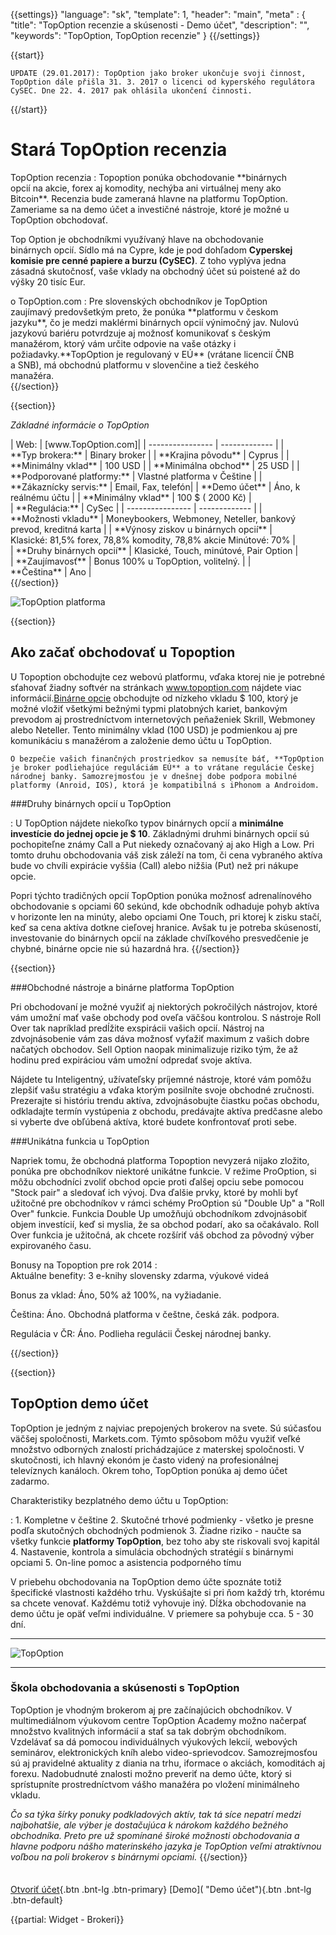 ﻿{{settings}}
  "language": "sk",
  "template": 1,
  "header": "main",
  "meta" : {
    "title": "TopOption recenzie a skúsenosti - Demo účet",
    "description": "",
    "keywords": "TopOption, TopOption recenzie"
  }
{{/settings}}
<div itemprop="review" itemscope itemtype="http://schema.org/Review">

<span itemprop="reviewRating" itemscope itemtype="http://schema.org/Rating">
  <meta itemprop="worstRating" content="1"/>
  <meta itemprop="ratingValue" content="95"/>
  <meta itemprop="bestRating" content="100"/>
</span>
<meta itemprop="itemreviewed" content="TopOption">
<meta itemprop="author" content="ForexSrovnávač.cz">

<div class="row">
<div class="col-md-9" role="main" markdown="1">


{{start}} 

`UPDATE (29.01.2017): TopOption jako broker ukončuje svoji činnost, TopOption dále přišla 31. 3. 2017 o licenci od kyperského regulátora CySEC. Dne 22. 4. 2017 pak ohlásila ukončení činnosti.`



{{/start}} 


# Stará TopOption recenzia

<div class="row" style="width:92%">
  <div class="col-md-6" markdown="1">
TopOption recenzia
:    
Topoption ponúka obchodovanie **binárnych opcií na akcie, forex aj komodity, nechýba ani virtuálnej meny ako Bitcoin**. Recenzia bude zameraná hlavne na platformu TopOption. Zameriame sa na demo účet a investičné nástroje, ktoré je možné u TopOption obchodovať.

Top Option je obchodníkmi využívaný hlave na obchodovanie binárnych opcií. Sídlo má na Cypre, kde je pod dohľadom **Cyperskej komisie pre cenné papiere a burzu (CySEC)**. Z toho vyplýva jedna zásadná skutočnosť, vaše vklady na obchodný účet sú poistené až do výšky 20 tisíc Eur.


</div>
  <div class="col-md-6" markdown="1">
o TopOption.com
:    
Pre slovenských obchodníkov je TopOption zaujímavý predovšetkým preto, že ponúka **platformu v českom jazyku**, čo je medzi maklérmi binárnych opcií výnimočný jav. Nulovú jazykovú bariéru potvrdzuje aj možnosť komunikovať s českým manažérom, ktorý vám určite odpovie na vaše otázky i požiadavky.**TopOption je regulovaný v EÚ** (vrátane licencií ČNB a SNB), má obchodnú platformu v slovenčine a tiež českého manažéra. 


</div>
</div>
{{/section}}

{{section}}


*Základné informácie o TopOption*
<div class="row" style="width:92%">
  <div class="col-md-6" markdown="1">
| Web:     |   [www.TopOption.com]|
| ---------------- | ------------- |
| **Typ brokera:**   | Binary broker |
| **Krajina pôvodu**   | Cyprus |
| **Minimálny vklad** | 100 USD |
| **Minimálna obchod** | 25 USD |
| **Podporované platformy:**  | Vlastné platforma v Češtine |
| **Zákaznícky servis:**  | Email, Fax, telefón|
| **Demo účet**  | Áno, k reálnému účtu |
| **Minimálny vklad**  | 100 $ ( 2000 Kč) |
  </div>
  <div class="col-md-6" markdown="1">
| **Regulácia:**  | CySec |
| ---------------- | ------------- |
| **Možnosti vkladu**  | Moneybookers, Webmoney, Neteller, bankový prevod, kreditná karta |
| **Výnosy ziskov u binárnych opcií**  | Klasické: 81,5% forex, 78,8% komodity, 78,8% akcie Minútové: 70% |
| **Druhy binárnych opcií**  | Klasické, Touch, minútové, Pair Option |
| **Zaujímavosť**  | Bonus 100% u TopOption, volitelný. |
| **Čeština**  | Ano |
</div>
</div>
{{/section}}

![TopOption platforma](http://i.imgur.com/YV4yWi6.png)

{{section}}

## Ako začať obchodovať u Topoption

U Topoption obchodujte cez webovú platformu, vďaka ktorej nie je potrebné sťahovať žiadny softvér na stránkach www.topoption.com nájdete viac informácií.[Binárne opcie](http://www.forexsrovnavac.cz/sk/binarne-opcie) obchodujte od nízkeho vkladu $ 100, ktorý je možné vložiť všetkými bežnými typmi platobných kariet, bankovým prevodom aj prostredníctvom internetových peňaženiek Skrill, Webmoney alebo Neteller. Tento minimálny vklad (100 USD) je podmienkou aj pre komunikáciu s manažérom a založenie demo účtu u TopOption.

    O bezpečie vašich finančných prostriedkov sa nemusíte báť, **TopOption je broker podliehajúce reguláciám EÚ** a to vrátane regulácie Českej národnej banky. Samozrejmosťou je v dnešnej dobe podpora mobilné platformy (Anroid, IOS), ktorá je kompatibilná s iPhonom a Androidom.

###Druhy binárnych opcií u TopOption

:   U TopOption nájdete niekoľko typov binárnych opcií a **minimálne investície do jednej opcie je $ 10**. Základnými druhmi binárnych opcií sú pochopiteľne známy Call a Put niekedy označovaný aj ako High a Low. Pri tomto druhu obchodovania váš zisk záleží na tom, či cena vybraného aktíva bude vo chvíli expirácie vyššia (Call) alebo nižšia (Put) než pri nákupe opcie. 

Popri týchto tradičných opcií TopOption ponúka možnosť adrenalínového obchodovanie s opciami 60 sekúnd, kde obchodník odhaduje pohyb aktíva v horizonte len na minúty, alebo opciami One Touch, pri ktorej k zisku stačí, keď sa cena aktíva dotkne cieľovej hranice. Avšak tu je potreba skúseností, investovanie do binárnych opcií na základe chvíľkového presvedčenie je chybné, binárne opcie nie sú hazardná hra.
{{/section}}

{{section}}

###Obchodné nástroje a binárne platforma TopOption

Pri obchodovaní je možné využiť aj niektorých pokročilých nástrojov, ktoré vám umožní mať vaše obchody pod oveľa väčšou kontrolou. S nástroje Roll Over tak napríklad predĺžite exspirácii vašich opcií. Nástroj na zdvojnásobenie vám zas dáva možnosť vyťažiť maximum z vašich dobre načatých obchodov. Sell ​​Option naopak minimalizuje riziko tým, že až hodinu pred expiráciou vám umožní odpredať svoje aktíva.

Nájdete tu Inteligentný, užívateľsky príjemné nástroje, ktoré vám pomôžu zlepšiť vašu stratégiu a vďaka ktorým posilníte svoje obchodné zručnosti. Prezerajte si históriu trendu aktíva, zdvojnásobujte čiastku počas obchodu, odkladajte termín vystúpenia z obchodu, predávajte aktíva predčasne alebo si vyberte dve obľúbená aktíva, ktoré budete konfrontovať proti sebe.


###Unikátna funkcia u TopOption

Napriek tomu, že obchodná platforma Topoption nevyzerá nijako zložito, ponúka pre obchodníkov niektoré unikátne funkcie. V režime ProOption, si môžu obchodníci zvoliť obchod opcie proti ďalšej opciu sebe pomocou "Stock pair" a sledovať ich vývoj. Dva ďalšie prvky, ktoré by mohli byť užitočné pre obchodníkov v rámci schémy ProOption sú "Double Up" a "Roll Over" funkcie. Funkcia Double Up umožňujú obchodníkom zdvojnásobiť objem investícií, keď si myslia, že sa obchod podarí, ako sa očakávalo. Roll Over funkcia je užitočná, ak chcete rozšíriť váš obchod za pôvodný výber expirovaného času.

Bonusy na Topoption pre rok 2014
:   
Aktuálne benefity: 3 e-knihy slovensky zdarma, výukové videá

Bonus za vklad: Áno, 50% až 100%, na vyžiadanie.

Čeština: Áno. Obchodná platforma v češtne, česká zák. podpora.

Regulácia v ČR: Áno. Podlieha regulácii Českej národnej banky.

{{/section}}

{{section}}
## TopOption demo účet 



TopOption je jedným z najviac prepojených brokerov na svete. Sú súčasťou väčšej spoločnosti, Markets.com. Týmto spôsobom môžu využiť veľké množstvo odborných znalostí prichádzajúce z materskej spoločnosti. V skutočnosti, ich hlavný ekonóm je často videný na profesionálnej televíznych kanáloch. Okrem toho, TopOption ponúka aj demo účet zadarmo.

Charakteristiky bezplatného demo účtu u TopOption:

: 1. Kompletne v češtine
2. Skutočné trhové podmienky - všetko je presne podľa skutočných obchodných podmienok
3. Žiadne riziko - naučte sa všetky funkcie **platformy TopOption**, bez toho aby ste riskovali svoj kapitál
4. Nastavenie, kontrola a simulácia obchodných stratégií s binárnymi opciami
5. On-line pomoc a asistencia podporného tímu

V priebehu obchodovania na TopOption demo účte spoznáte totiž špecifické vlastnosti každého trhu. Vyskúšajte si pri ňom každý trh, ktorému sa chcete venovať. Každému totiž vyhovuje iný. Dĺžka obchodovanie na demo účtu je opäť veľmi individuálne. V priemere sa pohybuje cca. 5 - 30 dní.
- - -
![TopOption](http://bopce.cz/wp-content/uploads/2014/06/Topoption.png)
- - -
### Škola obchodovania a skúsenosti s TopOption

TopOption je vhodným brokerom aj pre začínajúcich obchodníkov. V multimediálnom výukovom centre TopOption Academy možno načerpať množstvo kvalitných informácií a stať sa tak dobrým obchodníkom. Vzdelávať sa dá pomocou individuálnych výukových lekcií, webových seminárov, elektronických kníh alebo video-sprievodcov. Samozrejmosťou sú aj pravidelné aktuality z diania na trhu, iformace o akciách, komoditách aj forexu. Nadobudnuté znalosti možno preveriť na demo účte, ktorý si sprístupníte prostredníctvom vášho manažéra po vložení minimálneho vkladu.


*Čo sa týka šírky ponuky podkladových aktív, tak tá síce nepatrí medzi najbohatšie, ale výber je dostačujúca k nárokom každého bežného obchodníka. Preto pre už spomínané široké možnosti obchodovania a hlavne podporu nášho materinského jazyka je TopOption veľmi atraktívnou voľbou na poli brokerov s binárnymi opciami.*
{{/section}}


</div>
<div class="col-md-3" markdown="1">
<div class="well" markdown="1" style="margin-top: 2.5em">

[Otvoriť účet]( "Registrácia"){.btn .bnt-lg .btn-primary} [Demo]( "Demo účet"){.btn .bnt-lg .btn-default}

</div>

{{partial: Widget - Brokeri}}

</div>
<div class="container-fluid" markdown="1">

</div>

</a>

</div>
</div>
</div>

</div><!-- /itemreview -->